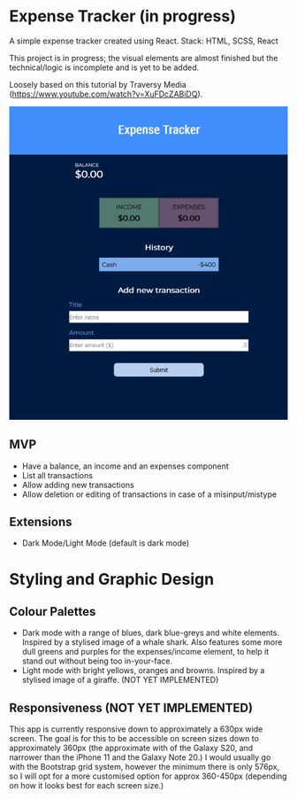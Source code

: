 # Expense Tracker (in progress)

A simple expense tracker created using React.
Stack: HTML, SCSS, React

This project is in progress; the visual elements are almost finished but the technical/logic is incomplete and is yet to be added.

Loosely based on this tutorial by Traversy Media (https://www.youtube.com/watch?v=XuFDcZABiDQ).

![Dark mode version of the expenses tracker](./readme-assets/DarkModeVersion.PNG)

## MVP

-   Have a balance, an income and an expenses component
-   List all transactions
-   Allow adding new transactions
-   Allow deletion or editing of transactions in case of a misinput/mistype

## Extensions

-   Dark Mode/Light Mode (default is dark mode)

# Styling and Graphic Design

## Colour Palettes

-   Dark mode with a range of blues, dark blue-greys and white elements. Inspired by a stylised image of a whale shark. Also features some more dull greens and purples for the expenses/income element, to help it stand out without being too in-your-face.
-   Light mode with bright yellows, oranges and browns. Inspired by a stylised image of a giraffe. (NOT YET IMPLEMENTED)

## Responsiveness (NOT YET IMPLEMENTED)

This app is currently responsive down to approximately a 630px wide screen. The goal is for this to be accessible on screen sizes down to approximately 360px (the approximate with of the Galaxy S20, and narrower than the iPhone 11 and the Galaxy Note 20.)
I would usually go with the Bootstrap grid system, however the minimum there is only 576px, so I will opt for a more customised option for approx 360-450px (depending on how it looks best for each screen size.)
